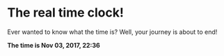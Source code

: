 # The real time clock!

Ever wanted to know what the time is? Well, your journey is about to end!

**The time is Nov 03, 2017, 22:36**